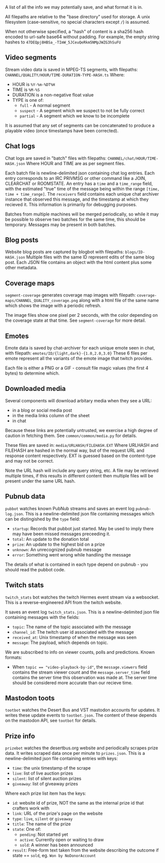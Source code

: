 
A list of all the info we may potentially save, and what format it is in.

All filepaths are relative to the "base directory" used for storage.
A unix filesystem (case-sensitive, no special characters except `/`) is assumed.

When not otherwise specified, a "hash" of content is a sha256 hash encoded to url-safe base64 without padding.
For example, the empty string hashes to `47DEQpj8HBSa_-TImW_5JCeuQeRkm5NMpJWZG3hSuFU`

## Video segments

Stream video data is saved in MPEG-TS segments, with filepaths:
`CHANNEL/QUALITY/HOUR/TIME-DURATION-TYPE-HASH.ts`
Where:
- HOUR is `%Y-%m-%DT%H`
- TIME is `%M-%S`
- DURATION is a non-negative float value
- TYPE is one of:
    - `full` - A normal segment
	- `suspect` - A segment which we suspect to not be fully correct
	- `partial` - A segment which we know to be incomplete

It is assumed that any set of segments can be concatenated to produce a playable video
(once timestamps have been corrected).

## Chat logs

Chat logs are saved in "batch" files with filepaths:
`CHANNEL/chat/HOUR/TIME-HASH.json`
Where HOUR and TIME are as per segment files.

Each batch file is newline-delimited json containing chat log entries.
Each entry corresponds to an IRC PRIVMSG or other command like a JOIN, CLEARCHAT or ROOMSTATE.
An entry has a `time` and a `time_range` field, with the estimated "true" time of the message
being within the range `[time, time + time_range]`.
The `receivers` field contains each unique chat archiver instance that observed this message,
and the timestamp at which they recieved it. This information is primarily for debugging purposes.

Batches from multiple machines will be merged periodically,
so while it may be possible to observe two batches for the same time, this should be temporary.
Messages may be present in both batches.

## Blog posts

Website blog posts are captured by blogbot with filepaths:
`blogs/ID-HASH.json`
Multiple files with the same ID represent edits of the same blog post.
Each JSON file contains an object with the html content plus some other metadata.

## Coverage maps

`segment-coverage` generates coverage map images with filepath:
`coverage-maps/CHANNEL_QUALITY_coverage.png`
along with a html file of the same name which shows the image with a periodic refresh.

The image files show one pixel per 2 seconds, with the color depending on the coverage state at that time.
See `segment-coverage` for more detail.

## Emotes

Emote data is saved by chat-archiver for each unique emote seen in chat, with filepath:
`emotes/ID/{light,dark}-{1.0,2.0,3.0}`
These 6 files per emote represent all the variants of the emote image that twitch provides.

Each file is either a PNG or a GIF - consult file magic values (the first 4 bytes) to determine which.

## Downloaded media

Several components will download arbitary media when they see a URL:
- in a blog or social media post
- in the media links column of the sheet
- in chat

Because these links are potentially untrusted, we exercise a high degree of caution in fetching them.
See `common/common/media.py` for details.

These files are saved in:
`media/URLHASH/FILEHASH.EXT`
Where URLHASH and FILEHASH are hashed in the normal way, but of the request URL and response content respectively.
EXT is guessed based on the content-type and may not be correct.

Note the URL hash will include any query string, etc.
A file may be retrieved multiple times, if this results in different content then multiple files will be present
under the same URL hash.

## Pubnub data

`pubbot` watches known PubNub streams and saves an event log `pubnub-log.json`.
This is a newline-delimited json file containing messages which can be distingished by the `type` field:
- `startup`: Records that pubbot just started. May be used to imply there may have been missed messages preceeding it.
- `total`: An update to the donation total
- `prize`: An update to the highest bid on a prize
- `unknown`: An unrecognized pubnub message
- `error`: Something went wrong while handling the message

The details of what is contained in each type depend on pubnub - you should read the pubbot code.

## Twitch stats

`twitch_stats` bot watches the twitch Hermes event stream via a websocket.
This is a reverse-engineered API from the twitch website.

It saves an event log `twitch_stats.json`. This is a newline-delimited json file containing messages
with the fields:
- `topic`: The name of the topic associated with the message
- `channel_id`: The twitch user id associated with the message
- `received_at`: Unix timestamp of when the message was seen
- `message`: The payload, which depends on topic.

We are subscribed to info on viewer counts, polls and predictions.
Known formats:
- When `topic == "video-playback-by-id"`, the `message.viewers` field contains the stream viewer count and the `message.server_time` field contains the server time this observation was made at.
  The server time should be considered more accurate than our recieve time.

## Mastodon toots

`tootbot` watches the Desert Bus and VST mastodon accounts for updates.
It writes these update events to `tootbot.json`. The content of these depends on the mastodon API,
see `tootbot` for details.

## Prize info

`prizebot` watches the desertbus.org website and periodically scrapes prize data.
It writes scraped data once per minute to `prizes.json`.
This is a newline-delimited json file containing entries with keys:
- `time`: the unix timestamp of the scrape
- `live`: list of live auction prizes
- `silent`: list of silent auction prizes
- `giveaway`: list of giveaway prizes

Where each prize list item has the keys:
- `id`: website id of prize, NOT the same as the internal prize id that crafters work with
- `link`: URL of the prize's page on the website
- `type`: `live`, `silent` or `giveaway`
- `title`: The name of the prize
- `state`: One of:
	- `pending`: Not started yet
	- `active`: Currently open or waiting to draw
	- `sold`: A winner has been announced
- `result`: Free-form text taken from the website describing the outcome if state == `sold`, eg. `Won by NoDonorAccount`

